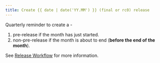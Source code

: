```yaml
---
title: Create {{ date | date('YY.MM') }} (final or rc0) release
---
```

Quarterly reminder to create a -

1. pre-release if the month has just started.
2. non-pre-release if the month is about to end (**before the end of the month**).

See [Release Workflow](./release_workflow.md) for more information.

